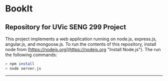 # BookIt
Repository for UVic SENG 299 Project
---
This project implements a web application running on node.js, express.js, angular.js, and mongoose.js. To run the contents of this repository, install node from [https://nodejs.org](https://nodejs.org "Install Node.js"). The run the following commands:
```bash
> npm install
> node server.js
```
___
